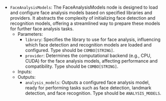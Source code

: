 - `FaceAnalysisModels`: The FaceAnalysisModels node is designed to load and configure face analysis models based on specified libraries and providers. It abstracts the complexity of initializing face detection and recognition models, offering a streamlined way to prepare these models for further face analysis tasks.
    - Parameters:
        - `library`: Specifies the library to use for face analysis, influencing which face detection and recognition models are loaded and configured. Type should be `COMBO[STRING]`.
        - `provider`: Determines the computational backend (e.g., CPU, CUDA) for the face analysis models, affecting performance and compatibility. Type should be `COMBO[STRING]`.
    - Inputs:
    - Outputs:
        - `analysis_models`: Outputs a configured face analysis model, ready for performing tasks such as face detection, landmark detection, and face recognition. Type should be `ANALYSIS_MODELS`.
